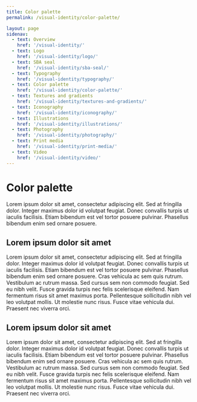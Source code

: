```yaml
---
title: Color palette
permalink: /visual-identity/color-palette/

layout: page
sidenav:
  - text: Overview
    href: '/visual-identity/'
  - text: Logo
    href: '/visual-identity/logo/'
  - text: SBA seal
    href: '/visual-identity/sba-seal/'
  - text: Typography
    href: '/visual-identity/typography/'
  - text: Color palette
    href: '/visual-identity/color-palette/'
  - text: Textures and gradients
    href: '/visual-identity/textures-and-gradients/'
  - text: Iconography
    href: '/visual-identity/iconography/'
  - text: Illustrations
    href: '/visual-identity/illustrations/'
  - text: Photography
    href: '/visual-identity/photography/'
  - text: Print media
    href: '/visual-identity/print-media/'
  - text: Video
    href: '/visual-identity/video/'
---
```


# Color palette

Lorem ipsum dolor sit amet, consectetur adipiscing elit. Sed at fringilla dolor. Integer maximus dolor id volutpat feugiat. Donec convallis turpis ut iaculis facilisis. Etiam bibendum est vel tortor posuere pulvinar. Phasellus bibendum enim sed ornare posuere.

## Lorem ipsum dolor sit amet

Lorem ipsum dolor sit amet, consectetur adipiscing elit. Sed at fringilla dolor. Integer maximus dolor id volutpat feugiat. Donec convallis turpis ut iaculis facilisis. Etiam bibendum est vel tortor posuere pulvinar. Phasellus bibendum enim sed ornare posuere. Cras vehicula ac sem quis rutrum. Vestibulum ac rutrum massa. Sed cursus sem non commodo feugiat. Sed eu nibh velit. Fusce gravida turpis nec felis scelerisque eleifend. Nam fermentum risus sit amet maximus porta. Pellentesque sollicitudin nibh vel leo volutpat mollis. Ut molestie nunc risus. Fusce vitae vehicula dui. Praesent nec viverra orci.

## Lorem ipsum dolor sit amet

Lorem ipsum dolor sit amet, consectetur adipiscing elit. Sed at fringilla dolor. Integer maximus dolor id volutpat feugiat. Donec convallis turpis ut iaculis facilisis. Etiam bibendum est vel tortor posuere pulvinar. Phasellus bibendum enim sed ornare posuere. Cras vehicula ac sem quis rutrum. Vestibulum ac rutrum massa. Sed cursus sem non commodo feugiat. Sed eu nibh velit. Fusce gravida turpis nec felis scelerisque eleifend. Nam fermentum risus sit amet maximus porta. Pellentesque sollicitudin nibh vel leo volutpat mollis. Ut molestie nunc risus. Fusce vitae vehicula dui. Praesent nec viverra orci.
